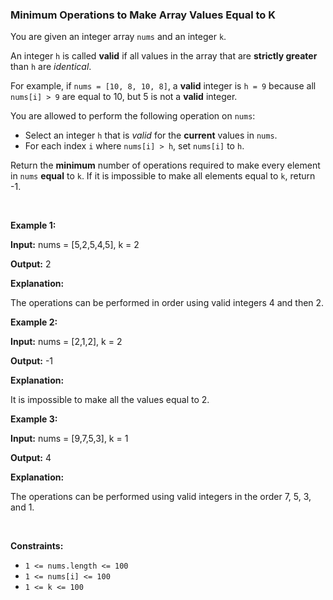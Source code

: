 
<h3>Minimum Operations to Make Array Values Equal to K</h3>
<div><p>You are given an integer array <code>nums</code> and an integer <code>k</code>.</p>
<p>An integer <code>h</code> is called <strong>valid</strong> if all values in the array that are <strong>strictly greater</strong> than <code>h</code> are <em>identical</em>.</p>
<p>For example, if <code>nums = [10, 8, 10, 8]</code>, a <strong>valid</strong> integer is <code>h = 9</code> because all <code>nums[i] &gt; 9</code> are equal to 10, but 5 is not a <strong>valid</strong> integer.</p>
<p>You are allowed to perform the following operation on <code>nums</code>:</p>
<ul>
<li>Select an integer <code>h</code> that is <em>valid</em> for the <strong>current</strong> values in <code>nums</code>.</li>
<li>For each index <code>i</code> where <code>nums[i] &gt; h</code>, set <code>nums[i]</code> to <code>h</code>.</li>
</ul>
<p>Return the <strong>minimum</strong> number of operations required to make every element in <code>nums</code> <strong>equal</strong> to <code>k</code>. If it is impossible to make all elements equal to <code>k</code>, return -1.</p>
<p> </p>
<p><strong>Example 1:</strong></p>
<div class="example-block">
<p><strong>Input:</strong> <span class="example-io">nums = [5,2,5,4,5], k = 2</span></p>
<p><strong>Output:</strong> <span class="example-io">2</span></p>
<p><strong>Explanation:</strong></p>
<p>The operations can be performed in order using valid integers 4 and then 2.</p>
</div>
<p><strong>Example 2:</strong></p>
<div class="example-block">
<p><strong>Input:</strong> <span class="example-io">nums = [2,1,2], k = 2</span></p>
<p><strong>Output:</strong> <span class="example-io">-1</span></p>
<p><strong>Explanation:</strong></p>
<p>It is impossible to make all the values equal to 2.</p>
</div>
<p><strong>Example 3:</strong></p>
<div class="example-block">
<p><strong>Input:</strong> <span class="example-io">nums = [9,7,5,3], k = 1</span></p>
<p><strong>Output:</strong> <span class="example-io">4</span></p>
<p><strong>Explanation:</strong></p>
<p>The operations can be performed using valid integers in the order 7, 5, 3, and 1.</p>
</div>
<p> </p>
<p><strong>Constraints:</strong></p>
<ul>
<li><code>1 &lt;= nums.length &lt;= 100 </code></li>
<li><code>1 &lt;= nums[i] &lt;= 100</code></li>
<li><code>1 &lt;= k &lt;= 100</code></li>
</ul>
</div>
